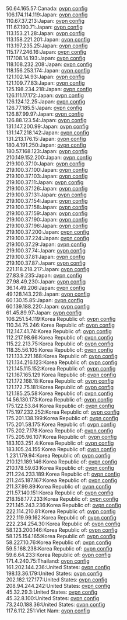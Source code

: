 50.64.165.57:Canada: [ovpn config](vpn/50_64_165_57.ovpn)  
106.174.114.119:Japan: [ovpn config](vpn/106_174_114_119.ovpn)  
110.67.37.213:Japan: [ovpn config](vpn/110_67_37_213.ovpn)  
111.67.190.71:Japan: [ovpn config](vpn/111_67_190_71.ovpn)  
113.153.21.28:Japan: [ovpn config](vpn/113_153_21_28.ovpn)  
113.158.221.201:Japan: [ovpn config](vpn/113_158_221_201.ovpn)  
113.197.235.25:Japan: [ovpn config](vpn/113_197_235_25.ovpn)  
115.177.246.16:Japan: [ovpn config](vpn/115_177_246_16.ovpn)  
117.108.14.193:Japan: [ovpn config](vpn/117_108_14_193.ovpn)  
118.108.232.208:Japan: [ovpn config](vpn/118_108_232_208.ovpn)  
118.156.253.174:Japan: [ovpn config](vpn/118_156_253_174.ovpn)  
121.102.14.93:Japan: [ovpn config](vpn/121_102_14_93.ovpn)  
121.109.77.83:Japan: [ovpn config](vpn/121_109_77_83.ovpn)  
125.198.234.218:Japan: [ovpn config](vpn/125_198_234_218.ovpn)  
126.111.17.172:Japan: [ovpn config](vpn/126_111_17_172.ovpn)  
126.124.12.25:Japan: [ovpn config](vpn/126_124_12_25.ovpn)  
126.77.185.5:Japan: [ovpn config](vpn/126_77_185_5.ovpn)  
126.87.99.97:Japan: [ovpn config](vpn/126_87_99_97.ovpn)  
126.88.123.54:Japan: [ovpn config](vpn/126_88_123_54.ovpn)  
131.147.200.99:Japan: [ovpn config](vpn/131_147_200_99.ovpn)  
131.147.218.142:Japan: [ovpn config](vpn/131_147_218_142.ovpn)  
131.213.176.15:Japan: [ovpn config](vpn/131_213_176_15.ovpn)  
180.4.191.250:Japan: [ovpn config](vpn/180_4_191_250.ovpn)  
180.57.168.123:Japan: [ovpn config](vpn/180_57_168_123.ovpn)  
210.149.152.200:Japan: [ovpn config](vpn/210_149_152_200.ovpn)  
219.100.37.10:Japan: [ovpn config](vpn/219_100_37_10.ovpn)  
219.100.37.100:Japan: [ovpn config](vpn/219_100_37_100.ovpn)  
219.100.37.103:Japan: [ovpn config](vpn/219_100_37_103.ovpn)  
219.100.37.11:Japan: [ovpn config](vpn/219_100_37_11.ovpn)  
219.100.37.126:Japan: [ovpn config](vpn/219_100_37_126.ovpn)  
219.100.37.131:Japan: [ovpn config](vpn/219_100_37_131.ovpn)  
219.100.37.154:Japan: [ovpn config](vpn/219_100_37_154.ovpn)  
219.100.37.158:Japan: [ovpn config](vpn/219_100_37_158.ovpn)  
219.100.37.159:Japan: [ovpn config](vpn/219_100_37_159.ovpn)  
219.100.37.190:Japan: [ovpn config](vpn/219_100_37_190.ovpn)  
219.100.37.196:Japan: [ovpn config](vpn/219_100_37_196.ovpn)  
219.100.37.200:Japan: [ovpn config](vpn/219_100_37_200.ovpn)  
219.100.37.224:Japan: [ovpn config](vpn/219_100_37_224.ovpn)  
219.100.37.29:Japan: [ovpn config](vpn/219_100_37_29.ovpn)  
219.100.37.74:Japan: [ovpn config](vpn/219_100_37_74.ovpn)  
219.100.37.81:Japan: [ovpn config](vpn/219_100_37_81.ovpn)  
219.100.37.87:Japan: [ovpn config](vpn/219_100_37_87.ovpn)  
221.118.218.217:Japan: [ovpn config](vpn/221_118_218_217.ovpn)  
27.83.9.235:Japan: [ovpn config](vpn/27_83_9_235.ovpn)  
27.98.49.230:Japan: [ovpn config](vpn/27_98_49_230.ovpn)  
36.14.49.206:Japan: [ovpn config](vpn/36_14_49_206.ovpn)  
49.128.143.228:Japan: [ovpn config](vpn/49_128_143_228.ovpn)  
60.130.15.85:Japan: [ovpn config](vpn/60_130_15_85.ovpn)  
60.139.188.220:Japan: [ovpn config](vpn/60_139_188_220.ovpn)  
61.45.89.97:Japan: [ovpn config](vpn/61_45_89_97.ovpn)  
106.251.54.119:Korea Republic of: [ovpn config](vpn/106_251_54_119.ovpn)  
110.34.75.246:Korea Republic of: [ovpn config](vpn/110_34_75_246.ovpn)  
112.147.41.74:Korea Republic of: [ovpn config](vpn/112_147_41_74.ovpn)  
112.217.98.66:Korea Republic of: [ovpn config](vpn/112_217_98_66.ovpn)  
115.22.213.75:Korea Republic of: [ovpn config](vpn/115_22_213_75.ovpn)  
118.35.56.105:Korea Republic of: [ovpn config](vpn/118_35_56_105.ovpn)  
121.133.221.168:Korea Republic of: [ovpn config](vpn/121_133_221_168.ovpn)  
121.134.216.123:Korea Republic of: [ovpn config](vpn/121_134_216_123.ovpn)  
121.145.115.152:Korea Republic of: [ovpn config](vpn/121_145_115_152.ovpn)  
121.167.165.129:Korea Republic of: [ovpn config](vpn/121_167_165_129.ovpn)  
121.172.168.18:Korea Republic of: [ovpn config](vpn/121_172_168_18.ovpn)  
121.172.75.181:Korea Republic of: [ovpn config](vpn/121_172_75_181.ovpn)  
121.185.25.58:Korea Republic of: [ovpn config](vpn/121_185_25_58.ovpn)  
14.56.130.173:Korea Republic of: [ovpn config](vpn/14_56_130_173.ovpn)  
175.122.53.84:Korea Republic of: [ovpn config](vpn/175_122_53_84.ovpn)  
175.197.232.252:Korea Republic of: [ovpn config](vpn/175_197_232_252.ovpn)  
175.201.138.199:Korea Republic of: [ovpn config](vpn/175_201_138_199.ovpn)  
175.201.58.175:Korea Republic of: [ovpn config](vpn/175_201_58_175.ovpn)  
175.202.7.178:Korea Republic of: [ovpn config](vpn/175_202_7_178.ovpn)  
175.205.96.107:Korea Republic of: [ovpn config](vpn/175_205_96_107.ovpn)  
183.103.251.4:Korea Republic of: [ovpn config](vpn/183_103_251_4.ovpn)  
183.105.24.155:Korea Republic of: [ovpn config](vpn/183_105_24_155.ovpn)  
1.231.179.94:Korea Republic of: [ovpn config](vpn/1_231_179_94.ovpn)  
210.121.189.146:Korea Republic of: [ovpn config](vpn/210_121_189_146.ovpn)  
210.178.59.63:Korea Republic of: [ovpn config](vpn/210_178_59_63.ovpn)  
211.224.233.189:Korea Republic of: [ovpn config](vpn/211_224_233_189.ovpn)  
211.245.187.167:Korea Republic of: [ovpn config](vpn/211_245_187_167.ovpn)  
211.37.99.89:Korea Republic of: [ovpn config](vpn/211_37_99_89.ovpn)  
211.57.140.151:Korea Republic of: [ovpn config](vpn/211_57_140_151.ovpn)  
218.158.177.233:Korea Republic of: [ovpn config](vpn/218_158_177_233.ovpn)  
221.145.243.236:Korea Republic of: [ovpn config](vpn/221_145_243_236.ovpn)  
222.114.210.81:Korea Republic of: [ovpn config](vpn/222_114_210_81.ovpn)  
222.119.99.162:Korea Republic of: [ovpn config](vpn/222_119_99_162.ovpn)  
222.234.254.30:Korea Republic of: [ovpn config](vpn/222_234_254_30.ovpn)  
58.123.200.146:Korea Republic of: [ovpn config](vpn/58_123_200_146.ovpn)  
58.125.154.165:Korea Republic of: [ovpn config](vpn/58_125_154_165.ovpn)  
58.227.10.76:Korea Republic of: [ovpn config](vpn/58_227_10_76.ovpn)  
59.5.168.238:Korea Republic of: [ovpn config](vpn/59_5_168_238.ovpn)  
59.6.64.233:Korea Republic of: [ovpn config](vpn/59_6_64_233.ovpn)  
171.4.240.75:Thailand: [ovpn config](vpn/171_4_240_75.ovpn)  
161.202.144.236:United States: [ovpn config](vpn/161_202_144_236.ovpn)  
198.13.36.179:United States: [ovpn config](vpn/198_13_36_179.ovpn)  
202.182.127.177:United States: [ovpn config](vpn/202_182_127_177.ovpn)  
208.94.244.242:United States: [ovpn config](vpn/208_94_244_242.ovpn)  
45.32.29.3:United States: [ovpn config](vpn/45_32_29_3.ovpn)  
45.32.8.100:United States: [ovpn config](vpn/45_32_8_100.ovpn)  
73.240.188.36:United States: [ovpn config](vpn/73_240_188_36.ovpn)  
117.6.112.251:Viet Nam: [ovpn config](vpn/117_6_112_251.ovpn)  
